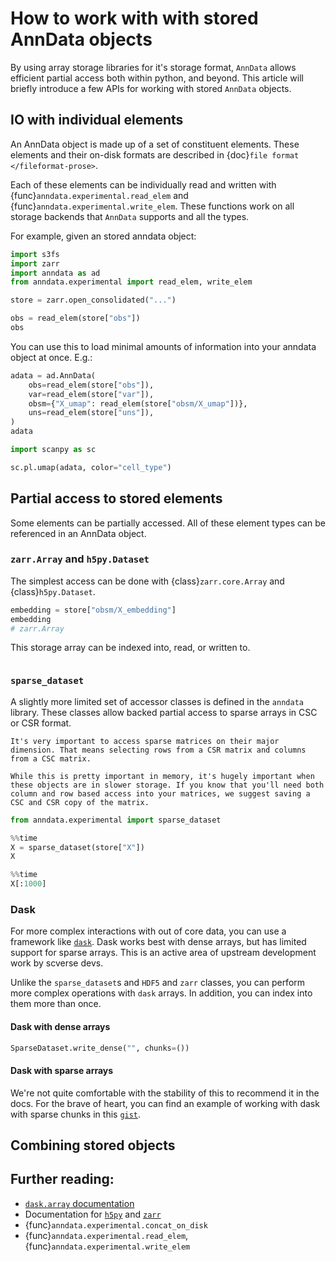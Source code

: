 # How to work with with stored AnnData objects

By using array storage libraries for it's storage format, `AnnData` allows efficient partial access both within python, and beyond. This article will briefly introduce a few APIs for working with stored `AnnData` objects.

## IO with individual elements

An AnnData object is made up of a set of constituent elements. These elements and their on-disk formats are described in {doc}`file format </fileformat-prose>`.

Each of these elements can be individually read and written with {func}`anndata.experimental.read_elem` and {func}`anndata.experimental.write_elem`. These functions work on all storage backends that `AnnData` supports and all the types.

For example, given an stored anndata object:

```python
import s3fs
import zarr
import anndata as ad
from anndata.experimental import read_elem, write_elem

store = zarr.open_consolidated("...")

obs = read_elem(store["obs"])
obs
```

You can use this to load minimal amounts of information into your anndata object at once. E.g.:

```python
adata = ad.AnnData(
    obs=read_elem(store["obs"]),
    var=read_elem(store["var"]),
    obsm={"X_umap": read_elem(store["obsm/X_umap"])},
    uns=read_elem(store["uns"]),
)
adata
```

```python
import scanpy as sc

sc.pl.umap(adata, color="cell_type")
```

## Partial access to stored elements

Some elements can be partially accessed. All of these element types can be referenced in an AnnData object.

### `zarr.Array` and `h5py.Dataset`

The simplest access can be done with {class}`zarr.core.Array` and {class}`h5py.Dataset`.

```python
embedding = store["obsm/X_embedding"]
embedding
# zarr.Array
```

This storage array can be indexed into, read, or written to.

```python
```

### `sparse_dataset`

A slightly more limited set of accessor classes is defined in the `anndata` library. These classes allow backed partial access to sparse arrays in CSC or CSR format.

```{note}
It's very important to access sparse matrices on their major dimension. That means selecting rows from a CSR matrix and columns from a CSC matrix.

While this is pretty important in memory, it's hugely important when these objects are in slower storage. If you know that you'll need both column and row based access into your matrices, we suggest saving a CSC and CSR copy of the matrix.
```

```python
from anndata.experimental import sparse_dataset
```

```python
%%time
X = sparse_dataset(store["X"])
X
```

```python
%%time
X[:1000]
```

### Dask

For more complex interactions with out of core data, you can use a framework like [`dask`](https://www.dask.org).  Dask works best with dense arrays, but has limited support for sparse arrays. This is an active area of upstream development work by scverse devs.

Unlike the `sparse_dataset`s and `HDF5` and `zarr` classes, you can perform more complex operations with `dask` arrays. In addition, you can index into them more than once.

#### Dask with dense arrays

```python
SparseDataset.write_dense("", chunks=())
```

#### Dask with sparse arrays

We're not quite comfortable with the stability of this to recommend it in the docs. For the brave of heart, you can find an example of working with dask with sparse chunks in this [`gist`](https://gist.github.com/ivirshup/3fbe634b648304978ea77469b5d88961).

## Combining stored objects


## Further reading:

* [`dask.array` documentation](https://docs.dask.org/en/stable/array.html)
* Documentation for [`h5py`](https://docs.h5py.org/en/stable/) and [`zarr`](https://zarr.readthedocs.io/en/stable/index.html)
* {func}`anndata.experimental.concat_on_disk`
* {func}`anndata.experimental.read_elem`, {func}`anndata.experimental.write_elem`
